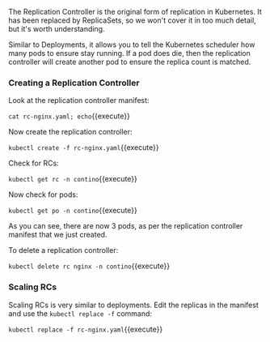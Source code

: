 The Replication Controller is the original form of replication in Kubernetes. It has been replaced by ReplicaSets, so we won't cover it in too much detail, but it's worth understanding.

Similar to Deployments, it allows you to tell the Kubernetes scheduler how many pods to ensure stay running. If a pod does die, then the replication controller will create another pod to ensure the replica count is matched.

### Creating a Replication Controller

Look at the replication controller manifest:

`cat rc-nginx.yaml; echo`{{execute}}

Now create the replication controller:

`kubectl create -f rc-nginx.yaml`{{execute}}

Check for RCs:

`kubectl get rc -n contino`{{execute}}

Now check for pods:

`kubectl get po -n contino`{{execute}}

As you can see, there are now 3 pods, as per the replication controller manifest that we just created.

To delete a replication controller:

`kubectl delete rc nginx -n contino`{{execute}}

### Scaling RCs

Scaling RCs is very similar to deployments. Edit the replicas in the manifest and use the `kubectl replace -f` command:

`kubectl replace -f rc-nginx.yaml`{{execute}}